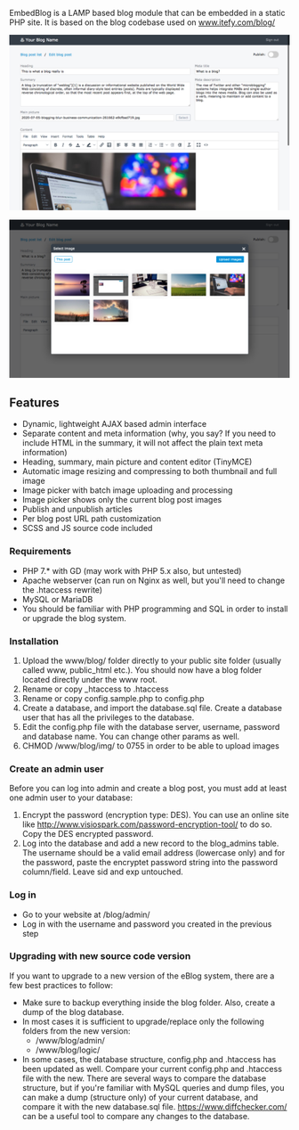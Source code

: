 EmbedBlog is a LAMP based blog module that can be embedded in a static PHP site. It is based on the blog codebase used on www.itefy.com/blog/

![eBlog editor](./readme_img/edit.png)

![Select image](./readme_img/select_image.png)

## Features
* Dynamic, lightweight AJAX based admin interface
* Separate content and meta information (why, you say? If you need to include HTML in the summary, it will not affect the plain text meta information)
* Heading, summary, main picture and content editor (TinyMCE)
* Automatic image resizing and compressing to both thumbnail and full image
* Image picker with batch image uploading and processing
* Image picker shows only the current blog post images
* Publish and unpublish articles
* Per blog post URL path customization
* SCSS and JS source code included

### Requirements
* PHP 7.* with GD (may work with PHP 5.x also, but untested)
* Apache webserver (can run on Nginx as well, but you'll need to change the .htaccess rewrite)
* MySQL or MariaDB
* You should be familiar with PHP programming and SQL in order to install or upgrade the blog system.

### Installation

1. Upload the www/blog/ folder directly to your public site folder (usually called www, public_html etc.). You should now have a blog folder located directly under the www root.
2. Rename or copy _htaccess to .htaccess
3. Rename or copy config.sample.php to config.php
4. Create a database, and import the database.sql file. Create a database user that has all the privileges to the database.
5. Edit the config.php file with the database server, username, password and database name. You can change other params as well.
6. CHMOD /www/blog/img/ to 0755 in order to be able to upload images

### Create an admin user
Before you can log into admin and create a blog post, you must add at least one admin user to your database:

1. Encrypt the password (encryption type: DES). You can use an online site like http://www.visiospark.com/password-encryption-tool/ to do so. Copy the DES encrypted password.
2. Log into the database and add a new record to the blog_admins table. The username should be a valid email address (lowercase only) and for the password, paste the encryptet password string into the password column/field. Leave sid and exp untouched.

### Log in
- Go to your website at /blog/admin/
- Log in with the username and password you created in the previous step

### Upgrading with new source code version
If you want to upgrade to a new version of the eBlog system, there are a few best practices to follow:
* Make sure to backup everything inside the blog folder. Also, create a dump of the blog database.
* In most cases it is sufficient to upgrade/replace only the following folders from the new version:
	* /www/blog/admin/
	* /www/blog/logic/
* In some cases, the database structure, config.php and .htaccess has been updated as well. Compare your current config.php and .htaccess file with the new. There are several ways to compare the database structure, but if you're familiar with MySQL queries and dump files, you can make a dump (structure only) of your current database, and compare it with the new database.sql file. https://www.diffchecker.com/ can be a useful tool to compare any changes to the database.


